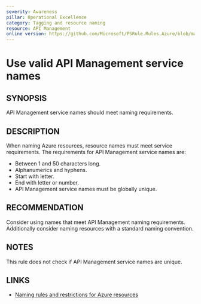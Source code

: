 ```yaml
---
severity: Awareness
pillar: Operational Excellence
category: Tagging and resource naming
resource: API Management
online version: https://github.com/Microsoft/PSRule.Rules.Azure/blob/main/docs/rules/en/Azure.APIM.Name.md
---
```


# Use valid API Management service names

## SYNOPSIS

API Management service names should meet naming requirements.

## DESCRIPTION

When naming Azure resources, resource names must meet service requirements.
The requirements for API Management service names are:

- Between 1 and 50 characters long.
- Alphanumerics and hyphens.
- Start with letter.
- End with letter or number.
- API Management service names must be globally unique.

## RECOMMENDATION

Consider using names that meet API Management naming requirements.
Additionally consider naming resources with a standard naming convention.

## NOTES

This rule does not check if API Management service names are unique.

## LINKS

- [Naming rules and restrictions for Azure resources](https://docs.microsoft.com/en-us/azure/azure-resource-manager/management/resource-name-rules)

